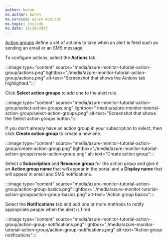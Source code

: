 ```yaml
---
author: bwren
ms.author: bwren
ms.service: azure-monitor
ms.topic: include
ms.date: 11/28/2023
---
```


[Action groups](../articles/azure-monitor/alerts/action-groups.md) define a set of actions to take when an alert is fired such as sending an email or an SMS message.

To configure actions, select the **Actions** tab.

:::image type="content" source="media/azure-monitor-tutorial-action-group/actions.png" lightbox="./media/azure-monitor-tutorial-action-group/actions.png" alt-text="Screenshot that shows the Actions tab highlighted.":::

Click **Select action groups** to add one to the alert rule.

:::image type="content" source="media/azure-monitor-tutorial-action-group/select-action-groups.png" lightbox="./media/azure-monitor-tutorial-action-group/select-action-groups.png" alt-text="Screenshot that shows the Select action groups button.":::


If you don't already have an action group in your subscription to select, then click **Create action group** to create a new one.

:::image type="content" source="media/azure-monitor-tutorial-action-group/create-action-group.png" lightbox="./media/azure-monitor-tutorial-action-group/create-action-group.png" alt-text="Create action group":::

Select a **Subscription** and **Resource group** for the action group and give it an **Action group name** that will appear in the portal and a **Display name** that will appear in email and SMS notifications.

:::image type="content" source="media/azure-monitor-tutorial-action-group/action-group-basics.png" lightbox="./media/azure-monitor-tutorial-action-group/action-group-basics.png" alt-text="Action group basics":::

Select the **Notifications** tab and add one or more methods to notify appropriate people when the alert is fired.

:::image type="content" source="media/azure-monitor-tutorial-action-group/action-group-notifications.png" lightbox="./media/azure-monitor-tutorial-action-group/action-group-notifications.png" alt-text="Action group notifications":::
